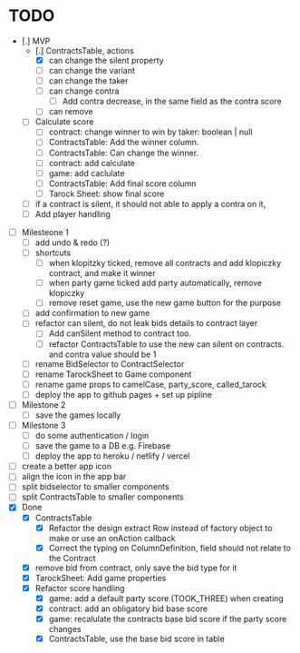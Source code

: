 # TODO

- [.] MVP
  - [.] ContractsTable, actions
    - [x] can change the silent property
    - [ ] can change the variant
    - [ ] can change the taker
    - [ ] can change contra
      - [ ] Add contra decrease, in the same field as the contra score
    - [ ] can remove
  - [ ] Calculate score
    - [ ] contract: change winner to win by taker: boolean | null
    - [ ] ContractsTable: Add the winner column.
    - [ ] ContractsTable: Can change the winner.
    - [ ] contract: add calculate
    - [ ] game: add caclulate
    - [ ] ContractsTable: Add final score column
    - [ ] Tarock Sheet: show final score
  - [ ] if a contract is silent, it should not able to apply a contra on it, 
  - [ ] Add player handling
- [ ] Milesteone 1
  - [ ] add undo & redo (?)
  - [ ] shortcuts
    - [ ] when klopitzky ticked, remove all contracts and add klopiczky contract, and make it winner
    - [ ] when party game ticked add party automatically, remove klopiczky
    - [ ] remove reset game, use the new game button for the purpose
  - [ ] add confirmation to new game
  - [ ] refactor can silent, do not leak bids details to contract layer
    - [ ] Add canSilent method to contract too.
    - [ ] refactor ContractsTable to use the new can silent on contracts.
    and contra value should be 1
  - [ ] rename BidSelector to ContractSelector
  - [ ] rename TarockSheet to Game component
  - [ ] rename game props to camelCase, party_score, called_tarock
  - [ ] deploy the app to github pages + set up pipline
- [ ] Milestone 2
  - [ ] save the games locally
- [ ] Milestone 3
  - [ ] do some authentication / login
  - [ ] save the game to a DB e.g. Firebase
  - [ ] deploy the app to heroku / netlify / vercel
- [ ] create a better app icon
- [ ] align the icon in the app bar
- [ ] split bidselector to smaller components
- [ ] split ContractsTable to smaller components
- [x] Done
  - [x] ContractsTable
    - [x] Refactor the design extract Row instead of factory object to make or use an onAction callback
    - [x] Correct the typing on ColumnDefinition, field should not relate to the Contract
  - [x] remove bid from contract, only save the bid type for it
  - [x] TarockSheet: Add game properties
  - [x] Refactor score handling
    - [x] game: add a default party score (TOOK_THREE) when creating
    - [x] contract: add an obligatory bid base score
    - [x] game: recalulate the contracts base bid score if the party score changes
    - [x] ContractsTable, use the base bid score in table
